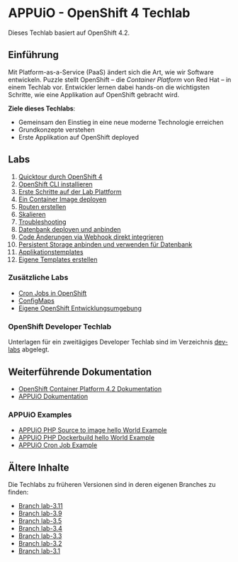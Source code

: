# APPUiO - OpenShift 4 Techlab

Dieses Techlab basiert auf OpenShift 4.2.

## Einführung

Mit Platform-as-a-Service (PaaS) ändert sich die Art, wie wir Software entwickeln. Puzzle stellt OpenShift – die _Container Platform_ von Red Hat – in einem Techlab vor. Entwickler lernen dabei hands-on die wichtigsten Schritte, wie eine Applikation auf OpenShift gebracht wird.

__Ziele dieses Techlabs__:

- Gemeinsam den Einstieg in eine neue moderne Technologie erreichen
- Grundkonzepte verstehen
- Erste Applikation auf OpenShift deployed


## Labs

1. [Quicktour durch OpenShift 4](labs/01_quicktour.md)
2. [OpenShift CLI installieren](labs/02_cli.md)
3. [Erste Schritte auf der Lab Plattform](labs/03_first_steps.md)
4. [Ein Container Image deployen](labs/04_deploy_dockerimage.md)
5. [Routen erstellen](labs/05_create_route.md)
6. [Skalieren](labs/06_scale.md)
7. [Troubleshooting](labs/07_troubleshooting_ops.md)
8. [Datenbank deployen und anbinden](labs/08_database.md)
9. [Code Änderungen via Webhook direkt integrieren](labs/09_dockerbuild_webhook.md)
10. [Persistent Storage anbinden und verwenden für Datenbank](labs/10_persistent_storage.md)
11. [Applikationstemplates](labs/11_template.md)
12. [Eigene Templates erstellen](labs/12_template_creation.md)

### Zusätzliche Labs

- [Cron Jobs in OpenShift](additional-labs/cronjobs_and_jobs.md)
- [ConfigMaps](additional-labs/configmaps.md)
- [Eigene OpenShift Entwicklungsumgebung](additional-labs/development_environment.md)

### OpenShift Developer Techlab

Unterlagen für ein zweitägiges Developer Techlab sind im Verzeichnis [dev-labs](dev-labs/) abgelegt.

## Weiterführende Dokumentation

- [OpenShift Container Platform 4.2 Dokumentation](https://docs.openshift.com/container-platform/4.2/welcome/index.html)
- [APPUiO Dokumentation](http://docs.appuio.ch)

### APPUiO Examples

- [APPUiO PHP Source to image hello World Example](https://github.com/appuio/example-php-sti-helloworld)
- [APPUiO PHP Dockerbuild hello World Example](https://github.com/appuio/example-php-docker-helloworld)
- [APPUiO Cron Job Example](https://github.com/appuio/example-cron-traditional)

## Ältere Inhalte

Die Techlabs zu früheren Versionen sind in deren eigenen Branches zu finden:

- [Branch lab-3.11](https://github.com/appuio/techlab/tree/lab-3.11)
- [Branch lab-3.9](https://github.com/appuio/techlab/tree/lab-3.9)
- [Branch lab-3.5](https://github.com/appuio/techlab/tree/lab-3.5)
- [Branch lab-3.4](https://github.com/appuio/techlab/tree/lab-3.4)
- [Branch lab-3.3](https://github.com/appuio/techlab/tree/lab-3.3)
- [Branch lab-3.2](https://github.com/appuio/techlab/tree/lab-3.2)
- [Branch lab-3.1](https://github.com/appuio/techlab/tree/lab-3.1)
